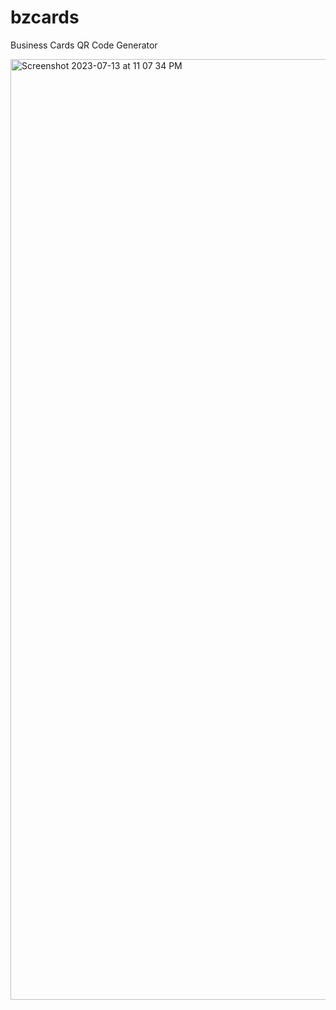 # bzcards
Business Cards QR Code Generator

<img width="1505" alt="Screenshot 2023-07-13 at 11 07 34 PM" src="https://github.com/pavitsingh87/bzcards/assets/29797917/4ad34499-1d6e-4966-aac1-d54f44442cba">


